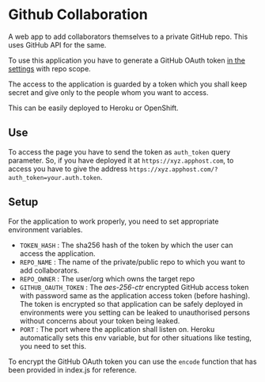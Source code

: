 # Github Collaboration

A web app to add collaborators themselves to a private GitHub repo.
This uses GitHub API for the same.

To use this application you have to generate a GitHub OAuth token [in the settings](https://github.com/settings/tokens) with repo scope.

The access to the application is guarded by a token which you shall keep secret and give only to the people whom you want to access.

This can be easily deployed to Heroku or OpenShift.

## Use
To access the page you have to send the token as `auth_token` query parameter. So, if you have deployed it at `https://xyz.apphost.com`, to access you have to give the address `https://xyz.apphost.com/?auth_token=your.auth.token`.

## Setup
For the application to work properly, you need to set appropriate environment variables.
- `TOKEN_HASH`         : The sha256 hash of the token by which the user can access the application.
- `REPO_NAME`          : The name of the private/public repo to which you want to add collaborators.
- `REPO_OWNER`         : The user/org which owns the target repo
- `GITHUB_OAUTH_TOKEN` : The _aes-256-ctr_ encrypted GitHub access token with password same as the application access token (before hashing). The token is encrypted so that application can be safely deployed in environments were you setting can be leaked to unauthorised persons without concerns about your token being leaked.
- `PORT`               : The port where the application shall listen on. Heroku automatically sets this env variable, but for other situations like testing, you need to set this.


To encrypt the GitHub OAuth token you can use the `encode` function that has been provided in index.js for reference.
